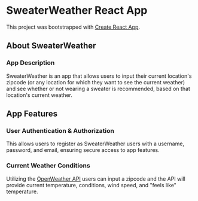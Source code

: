 # SweaterWeather React App

This project was bootstrapped with [Create React App](https://github.com/facebook/create-react-app).

## About SweaterWeather

### App Description
SweaterWeather is an app that allows users to input their current location's zipcode (or any location for which they want to see the current weather) and see whether or not wearing a sweater is recommended, based on that location's current weather.

## App Features

### User Authentication & Authorization
This allows users to register as SweaterWeather users with a username, password, and email, ensuring secure access to app features.

### Current Weather Conditions
Utilizing the [OpenWeather API](https://openweathermap.org/current) users can input a zipcode and the API will provide current temperature, conditions, wind speed, and "feels like" temperature.

